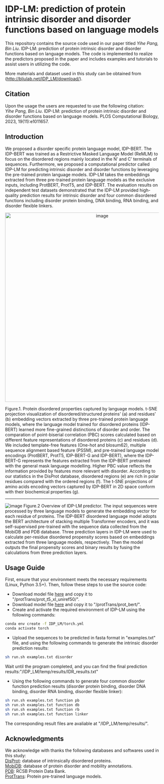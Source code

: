 # IDP-LM: prediction of protein intrinsic disorder and disorder functions based on language models

This repository contains the source code used in our paper titled _Yihe Pang, Bin Liu_. IDP-LM: prediction of protein intrinsic disorder and disorder functions based on language models. The code is implemented to realize the predictors proposed in the paper and includes examples and tutorials to assist users in utilizing the code. <br>

More materials and dataset used in this study can be obtained from (http://bliulab.net/IDP_LM/download/).


## Citation
Upon the usage the users are requested to use the following citation:<br>
_Yihe Pang, Bin Liu_. IDP-LM: prediction of protein intrinsic disorder and disorder functions based on language models. PLOS Computational Biology, 2023, 19(11):e1011657.


## Introduction
We proposed a disorder specific protein language model, IDP-BERT. The IDP-BERT was trained as a Restrictive Masked Language Model (ReMLM) to focus on the disordered regions mainly located in the N’ and C’ terminals of sequences. Furthermore, we proposed a computational predictor called IDP-LM for predicting intrinsic disorder and disorder functions by leveraging the pre-trained protein language models. IDP-LM takes the embeddings extracted from three pre-trained protein language models as the exclusive inputs, including ProtBERT, ProtT5, and IDP-BERT. The evaluation results on independent test datasets demonstrated that the IDP-LM provided high-quality prediction results for intrinsic disorder and four common disordered functions including disorder protein binding, DNA binding, RNA binding, and disorder flexible linkers.  
   
<p align="center"> <img width="620px" alt="image" src="https://github.com/YihePang/IDP-LM/assets/38775429/0f755f82-05b1-4338-9aa0-ecc7f7f20fd6"></p>
Figure.1. Protein disordered properties captured by language models. t-SNE projection visualization of disordered/structured proteins’ (a) and residues’ (b) embedding vectors extracted by three pre-trained protein language models, where the language model trained for disordered proteins (IDP-BERT) learned more fine-grained distinctions of disorder and order. The comparation of point-biserial correlation (PBC) scores calculated based on different feature representations of disordered proteins (c) and residues (d). We included template-free features (One-hot and blosum62), multiple sequence alignment based feature (PSSM), and pre-trained language model encodings (ProtBERT, ProtT5, IDP-BERT-G and IDP-BERT), where the IDP-BERT-G represents the features extracted from the IDP-BERT pretrained with the general mask language modelling. Higher PBC value reflects the information provided by features more relevant with disorder. According to our statistics in the DisProt database, disordered regions (e) are rich in polar residues compared with the ordered regions (f). The t-SNE projections of amino acids encoding vectors captured by IDP-BERT in 2D space conform with their biochemical properties (g).  
   
****
   

![image](https://github.com/YihePang/IDP-LM/assets/38775429/c90910d8-4b5a-4bf4-860a-73b830cac49a)
Figure.2 Overview of IDP-LM predictor. The input sequences were processed by three language models to generate the embedding vector for each residue of proteins. The IDP-BERT disordered language model adopts the BERT architecture of stacking multiple Transformer encoders, and it was self-supervised pre-trained with the sequence data collected from the MobiDB and PDB database. Three prediction layers in IDP-LM were used to calculate per-residue disordered propensity scores based on embeddings extracted from three language models, respectively. Then the model outputs the final propensity scores and binary results by fusing the calculations from three prediction layers.


## Usage Guide
First, ensure that your environment meets the necessary requirements (Linux, Python 3.5+). Then, follow these steps to use the source code:<br> 
* Download model file [here](https://huggingface.co/Rostlab/prot_t5_xl_uniref50/resolve/main/pytorch_model.bin) and copy it to "/protTrans/prot_t5_xl_uniref50/".<br>
* Download model file [here](https://huggingface.co/Rostlab/prot_bert/resolve/main/pytorch_model.bin) and copy it to "/protTrans/prot_bert/".<br>
* Create and activate the required environment of IDP-LM using the following commands:<br>
```Bash
conda env create -f IDP_LM/torch.yml 
conda activate torch
```
* Upload the sequences to be predicted in fasta format in "examples.txt" file, and using the following commands to generate the intrinsic disorder prediction results:<br>
```Bash
sh run.sh examples.txt disorder
```
Wait until the program completed, and you can find the final prediction results:"/IDP_LM/temp/results/IDR_results.txt"
* Using the following commands to generate four common disorder function prediction results (disorder protein binding, disorder DNA binding, disorder RNA binding, disorder flexible linker):<br>
```Bash
sh run.sh examples.txt function pb
sh run.sh examples.txt function db
sh run.sh examples.txt function rb
sh run.sh examples.txt function linker
```
The corresponding result files are avaliable at "/IDP_LM/temp/results/".
  
## Acknowledgments
  We acknowledge with thanks the following databases and softwares used in this study:<br> 
    		[DisProt](https://www.disprot.org/): database of intrinsically disordered proteins.<br> 
    		[MobiDB](https://mobidb.bio.unipd.it/): database of protein disorder and mobility annotations.<br> 
    		[PDB](https://www.rcsb.org/): RCSB Protein Data Bank.<br> 
    		[ProtTrans](https://github.com/agemagician/ProtTrans): Protein pre-trained language models.<br> 
